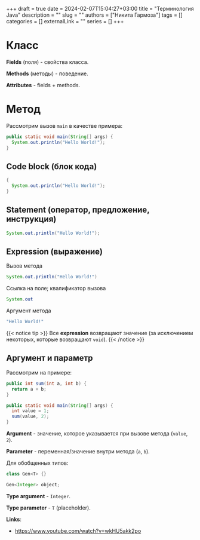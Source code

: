 +++ 
draft = true
date = 2024-02-07T15:04:27+03:00
title = "Терминология Java"
description = ""
slug = ""
authors = ["Никита Гармоза"]
tags = []
categories = []
externalLink = ""
series = []
+++

# Класс

**Fields** (поля) - свойства класса.

**Methods** (методы) - поведение.

**Attributes** - fields + methods.

# Метод

Рассмотрим вызов `main` в качестве примера:

```java
public static void main(String[] args) {
  System.out.println("Hello World!");
}
```

## Code block (блок кода)

```java
{
  System.out.println("Hello World!");
}
```

## Statement (оператор, предложение, инструкция)

```java
System.out.println("Hello World!");
```

## Expression (выражение)

Вызов метода

```java
System.out.println("Hello World!")
```

Ссылка на поле; квалификатор вызова

```java
System.out
```

Аргумент метода

```java
"Hello World!"
```

{{< notice tip >}}
Все **expression** возвращают значение (за исключением некоторых, которые возвращают `void`).
{{< /notice >}}

## Аргумент и параметр

Рассмотрим на примере:

```java
public int sum(int a, int b) {
  return a + b;
}

public static void main(String[] args) {
  int value = 1;
  sum(value, 2);
}
```

**Argument** - значение, которое указывается при вызове метода (`value`, `2`).

**Parameter** - переменная/значение внутри метода (`a`, `b`).

Для обобщенных типов:

```java
class Gen<T> {}

Gen<Integer> object;
```

**Type argument** - `Integer`.

**Type parameter** - `T` (placeholder).

**Links**:

- https://www.youtube.com/watch?v=wkHU5akk2po
